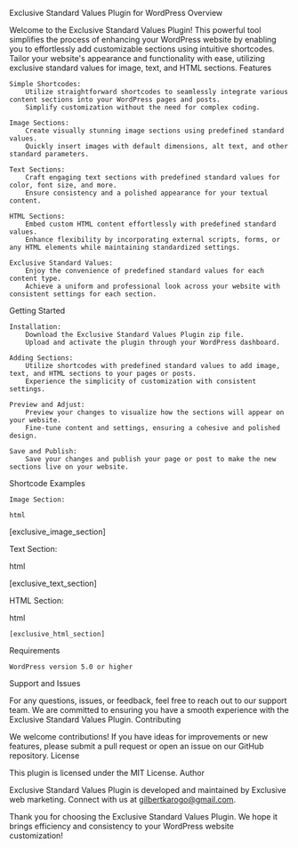 Exclusive Standard Values Plugin for WordPress
Overview

Welcome to the Exclusive Standard Values Plugin! This powerful tool simplifies the process of enhancing your WordPress website by enabling you to effortlessly add customizable sections using intuitive shortcodes. Tailor your website's appearance and functionality with ease, utilizing exclusive standard values for image, text, and HTML sections.
Features

    Simple Shortcodes:
        Utilize straightforward shortcodes to seamlessly integrate various content sections into your WordPress pages and posts.
        Simplify customization without the need for complex coding.

    Image Sections:
        Create visually stunning image sections using predefined standard values.
        Quickly insert images with default dimensions, alt text, and other standard parameters.

    Text Sections:
        Craft engaging text sections with predefined standard values for color, font size, and more.
        Ensure consistency and a polished appearance for your textual content.

    HTML Sections:
        Embed custom HTML content effortlessly with predefined standard values.
        Enhance flexibility by incorporating external scripts, forms, or any HTML elements while maintaining standardized settings.

    Exclusive Standard Values:
        Enjoy the convenience of predefined standard values for each content type.
        Achieve a uniform and professional look across your website with consistent settings for each section.

Getting Started

    Installation:
        Download the Exclusive Standard Values Plugin zip file.
        Upload and activate the plugin through your WordPress dashboard.

    Adding Sections:
        Utilize shortcodes with predefined standard values to add image, text, and HTML sections to your pages or posts.
        Experience the simplicity of customization with consistent settings.

    Preview and Adjust:
        Preview your changes to visualize how the sections will appear on your website.
        Fine-tune content and settings, ensuring a cohesive and polished design.

    Save and Publish:
        Save your changes and publish your page or post to make the new sections live on your website.

Shortcode Examples

    Image Section:

    html

[exclusive_image_section]

Text Section:

html

[exclusive_text_section]

HTML Section:

html

    [exclusive_html_section]

Requirements

    WordPress version 5.0 or higher

Support and Issues

For any questions, issues, or feedback, feel free to reach out to our support team. We are committed to ensuring you have a smooth experience with the Exclusive Standard Values Plugin.
Contributing

We welcome contributions! If you have ideas for improvements or new features, please submit a pull request or open an issue on our GitHub repository.
License

This plugin is licensed under the MIT License.
Author

Exclusive Standard Values Plugin is developed and maintained by Exclusive web marketing. Connect with us at gilbertkarogo@gmail.com.

Thank you for choosing the Exclusive Standard Values Plugin. We hope it brings efficiency and consistency to your WordPress website customization!